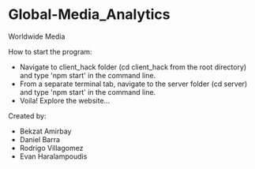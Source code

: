# Global-Media_Analytics

Worldwide Media

How to start the program: 

- Navigate to client_hack folder (cd client_hack from the root directory) and type 'npm start' in the command line. 
- From a separate terminal tab, navigate to the server folder (cd server) and type 'npm start' in the command line. 
- Voila! Explore the website...

Created by: 
* Bekzat Amirbay
* Daniel Barra
* Rodrigo Villagomez
* Evan Haralampoudis
